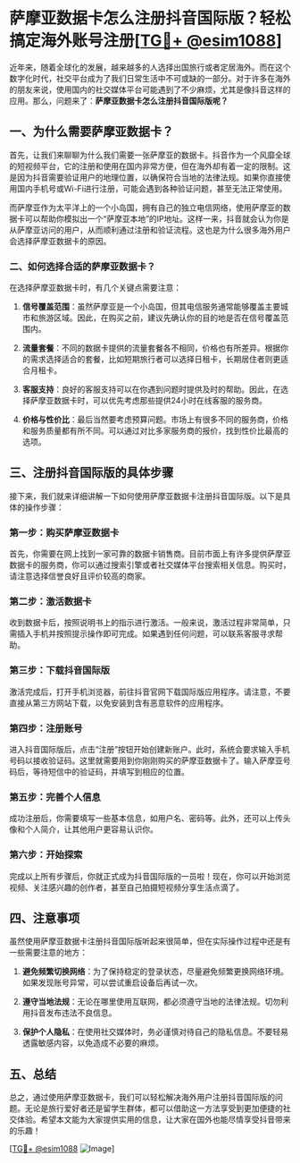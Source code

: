 # 萨摩亚数据卡怎么注册抖音国际版？轻松搞定海外账号注册[[TG💪+ @esim1088](https://t.me/s/esim1088)]

近年来，随着全球化的发展，越来越多的人选择出国旅行或者定居海外。而在这个数字化时代，社交平台成为了我们日常生活中不可或缺的一部分。对于许多在海外的朋友来说，使用国内的社交媒体平台可能遇到了不少麻烦，尤其是像抖音这样的应用。那么，问题来了：**萨摩亚数据卡怎么注册抖音国际版呢？**

## 一、为什么需要萨摩亚数据卡？

首先，让我们来聊聊为什么我们需要一张萨摩亚的数据卡。抖音作为一个风靡全球的短视频平台，它的注册和使用在国内非常方便，但在海外却有着一定的限制。这是因为抖音需要验证用户的地理位置，以确保符合当地的法律法规。如果你直接使用国内手机号或Wi-Fi进行注册，可能会遇到各种验证问题，甚至无法正常使用。

而萨摩亚作为太平洋上的一个小岛国，拥有自己的独立电信网络，使用萨摩亚的数据卡可以帮助你模拟出一个“萨摩亚本地”的IP地址。这样一来，抖音就会认为你是从萨摩亚访问的用户，从而顺利通过注册和验证流程。这也是为什么很多海外用户会选择萨摩亚数据卡的原因。

### 二、如何选择合适的萨摩亚数据卡？

在选择萨摩亚数据卡时，有几个关键点需要注意：

1. **信号覆盖范围**：虽然萨摩亚是一个小岛国，但其电信服务通常能够覆盖主要城市和旅游区域。因此，在购买之前，建议先确认你的目的地是否在信号覆盖范围内。

2. **流量套餐**：不同的数据卡提供的流量套餐各不相同，价格也有所差异。根据你的需求选择适合的套餐，比如短期旅行者可以选择日租卡，长期居住者则更适合月租卡。

3. **客服支持**：良好的客服支持可以在你遇到问题时提供及时的帮助。因此，在选择萨摩亚数据卡时，可以优先考虑那些提供24小时在线客服的服务商。

4. **价格与性价比**：最后当然要考虑预算问题。市场上有很多不同的服务商，价格和服务质量都有所不同。可以通过对比多家服务商的报价，找到性价比最高的选项。

## 三、注册抖音国际版的具体步骤

接下来，我们就来详细讲解一下如何使用萨摩亚数据卡注册抖音国际版。以下是具体的操作步骤：

### 第一步：购买萨摩亚数据卡

首先，你需要在网上找到一家可靠的数据卡销售商。目前市面上有许多提供萨摩亚数据卡的服务商，你可以通过搜索引擎或者社交媒体平台搜索相关信息。购买时，请注意选择信誉良好且评价较高的商家。

### 第二步：激活数据卡

收到数据卡后，按照说明书上的指示进行激活。一般来说，激活过程非常简单，只需插入手机并按照提示操作即可完成。如果遇到任何问题，可以联系客服寻求帮助。

### 第三步：下载抖音国际版

激活完成后，打开手机浏览器，前往抖音官网下载国际版应用程序。请注意，不要直接从第三方网站下载，以免安装到含有恶意软件的应用程序。

### 第四步：注册账号

进入抖音国际版后，点击“注册”按钮开始创建新账户。此时，系统会要求输入手机号码以接收验证码。这里就需要用到你刚刚购买的萨摩亚数据卡了。输入萨摩亚号码后，等待短信中的验证码，并填写到相应的位置。

### 第五步：完善个人信息

成功注册后，你需要填写一些基本信息，如用户名、密码等。此外，还可以上传头像和个人简介，让其他用户更容易认识你。

### 第六步：开始探索

完成以上所有步骤后，你就正式成为抖音国际版的一员啦！现在，你可以开始浏览视频、关注感兴趣的创作者，甚至自己拍摄短视频分享生活点滴了。

## 四、注意事项

虽然使用萨摩亚数据卡注册抖音国际版听起来很简单，但在实际操作过程中还是有一些需要注意的地方：

1. **避免频繁切换网络**：为了保持稳定的登录状态，尽量避免频繁更换网络环境。如果发现账号异常，可以尝试重启设备后再试一次。

2. **遵守当地法规**：无论在哪里使用互联网，都必须遵守当地的法律法规。切勿利用抖音发布违法不良信息。

3. **保护个人隐私**：在使用社交媒体时，务必谨慎对待自己的隐私信息。不要轻易透露敏感内容，以免造成不必要的麻烦。

## 五、总结

总之，通过使用萨摩亚数据卡，我们可以轻松解决海外用户注册抖音国际版的问题。无论是旅行爱好者还是留学生群体，都可以借助这一方法享受到更加便捷的社交体验。希望本文能为大家提供实用的信息，让大家在国外也能尽情享受抖音带来的乐趣！

[[TG💪+ @esim1088](https://t.me/s/esim1088) ![Image](https://i.postimg.cc/4NQfJmqS/Snipaste-2025-05-13-00-14-12.png)]